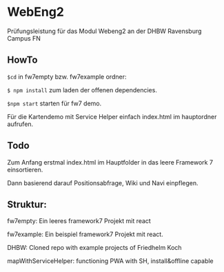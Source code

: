 # WebEng2
Prüfungsleistung für das Modul Webeng2 an der DHBW Ravensburg Campus FN


## HowTo
``$cd`` in fw7empty bzw. fw7example ordner:

``$ npm install`` zum laden der offenen dependencies.

``$npm start``  starten für fw7 demo.

Für die Kartendemo mit Service Helper einfach index.html im hauptordner aufrufen.


## Todo
Zum Anfang erstmal index.html im Hauptfolder in das leere Framework 7 einsortieren.

Dann basierend darauf Positionsabfrage, Wiki und Navi einpflegen.

## Struktur:
fw7empty: Ein leeres framework7 Projekt mit react

fw7example: Ein beispiel framework7 Projekt mit react.

DHBW: Cloned repo with example projects of Friedhelm Koch

mapWithServiceHelper: functioning PWA with SH, install&offline capable 
